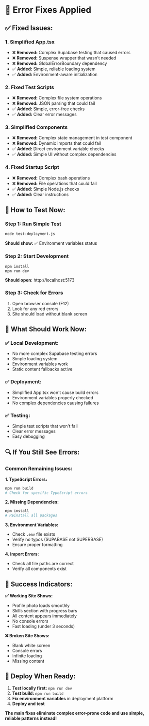 # 🔧 Error Fixes Applied

## ✅ **Fixed Issues:**

### **1. Simplified App.tsx**
- ❌ **Removed:** Complex Supabase testing that caused errors
- ❌ **Removed:** Suspense wrapper that wasn't needed
- ❌ **Removed:** GlobalErrorBoundary dependency
- ✅ **Added:** Simple, reliable loading system
- ✅ **Added:** Environment-aware initialization

### **2. Fixed Test Scripts**
- ❌ **Removed:** Complex file system operations
- ❌ **Removed:** JSON parsing that could fail
- ✅ **Added:** Simple, error-free checks
- ✅ **Added:** Clear error messages

### **3. Simplified Components**
- ❌ **Removed:** Complex state management in test component
- ❌ **Removed:** Dynamic imports that could fail
- ✅ **Added:** Direct environment variable checks
- ✅ **Added:** Simple UI without complex dependencies

### **4. Fixed Startup Script**
- ❌ **Removed:** Complex bash operations
- ❌ **Removed:** File operations that could fail
- ✅ **Added:** Simple Node.js checks
- ✅ **Added:** Clear instructions

## 🚀 **How to Test Now:**

### **Step 1: Run Simple Test**
```bash
node test-deployment.js
```
**Should show:** ✅ Environment variables status

### **Step 2: Start Development**
```bash
npm install
npm run dev
```
**Should open:** http://localhost:5173

### **Step 3: Check for Errors**
1. Open browser console (F12)
2. Look for any red errors
3. Site should load without blank screen

## 🎯 **What Should Work Now:**

### **✅ Local Development:**
- No more complex Supabase testing errors
- Simple loading system
- Environment variables work
- Static content fallbacks active

### **✅ Deployment:**
- Simplified App.tsx won't cause build errors
- Environment variables properly checked
- No complex dependencies causing failures

### **✅ Testing:**
- Simple test scripts that won't fail
- Clear error messages
- Easy debugging

## 🔍 **If You Still See Errors:**

### **Common Remaining Issues:**

**1. TypeScript Errors:**
```bash
npm run build
# Check for specific TypeScript errors
```

**2. Missing Dependencies:**
```bash
npm install
# Reinstall all packages
```

**3. Environment Variables:**
- Check `.env` file exists
- Verify no typos (SUPABASE not SUPERBASE)
- Ensure proper formatting

**4. Import Errors:**
- Check all file paths are correct
- Verify all components exist

## 🎉 **Success Indicators:**

**✅ Working Site Shows:**
- Profile photo loads smoothly
- Skills section with progress bars
- All content appears immediately
- No console errors
- Fast loading (under 3 seconds)

**❌ Broken Site Shows:**
- Blank white screen
- Console errors
- Infinite loading
- Missing content

## 🚀 **Deploy When Ready:**

1. **Test locally first:** `npm run dev`
2. **Test build:** `npm run build`
3. **Fix environment variables** in deployment platform
4. **Deploy and test**

**The main fixes eliminate complex error-prone code and use simple, reliable patterns instead!**